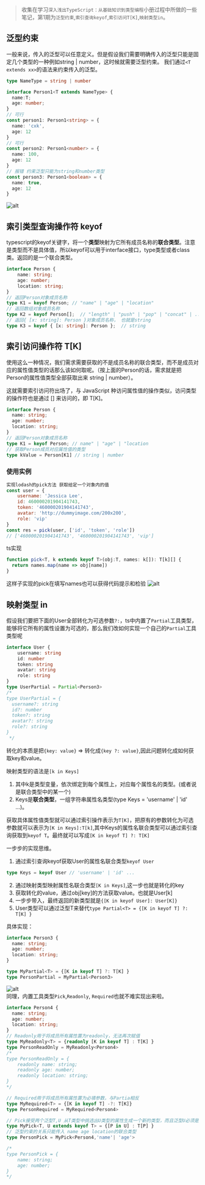 >收集在学习`深入浅出TypeScript：从基础知识到类型编程`小册过程中所做的一些笔记，第1期为`泛型约束`,`索引查询keyof`,`索引访问T[K]`,`映射类型in`。
## 泛型约束
一般来说，传入的泛型可以任意定义。但是假设我们需要明确传入的泛型只能是固定几个类型的一种例如string | number，这时候就需要泛型约束。
我们通过`<T extends xx>`的语法来约束传入的泛型。
```ts
type NameType = string | number

interface Person1<T extends NameType> {
  name:T;
  age: number;
}
// 可行
const person1: Person1<string> = {
  name: 'cxk',
  age: 12
}
// 可行
const person2: Person1<number> = {
  name: 100,
  age: 12
}
// 报错 约束泛型只能为string和number类型
const person3: Person1<boolean> = {
  name: true,
  age: 12
}
```
![alt](http://pzxbfjvwp.bkt.clouddn.com/Fn8Nibe3cBXgY7RBhdSd0nDJ-Ii8)
## 索引类型查询操作符 keyof
typescript的keyof关键字，将一个**类型**映射为它所有成员名称的**联合类型**。注意是类型而不是具体值，所以keyof可以用于interface接口，type类型或者class类。返回的是一个联合类型。
```ts
interface Person {
    name: string;
    age: number;
    location: string;
}
// 返回Person对象成员名称
type K1 = keyof Person; // "name" | "age" | "location"
// 返回数组对象成员名称
type K2 = keyof Person[];  // "length" | "push" | "pop" | "concat" | ...
// 返回{ [x: string]: Person }对象成员名称， 也就是string
type K3 = keyof { [x: string]: Person };  // string
```

## 索引访问操作符 T[K]
使用这么一种情况，我们需求需要获取的不是成员名称的联合类型，而不是成员对应的属性值类型的话那么该如何取呢。（按上面的Person的话，需求就是把Person的属性值类型全部获取出来 string | number）。

这就需要索引访问符出场了，与 JavaScript 种访问属性值的操作类似，访问类型的操作符也是通过 [] 来访问的，即 T[K]。
```ts
interface Person {
  name: string;
  age: number;
  location: string;
}
// 返回Person对象成员名称
type K1 = keyof Person; // name" | "age" | "location
// 获取Person成员对应属性值的类型
type kValue = Person[K1] // string | number
```
### 使用实例
```javascript
实现lodash的pick方法 获取给定一个对象内的值
const user = {
    username: 'Jessica Lee',
    id: 460000201904141743,
    token: '460000201904141743',
    avatar: 'http://dummyimage.com/200x200',
    role: 'vip'
}
const res = pick(user, ['id', 'token', 'role'])
// ['460000201904141743', '460000201904141743', 'vip']
```
ts实现
```ts
function pick<T, k extends keyof T>(obj:T, names: k[]): T[k][] {
  return names.map(name => obj[name])
}
```
这样子实现的pick在填写names也可以获得代码提示和检验
![alt](http://pzxbfjvwp.bkt.clouddn.com/FtDGxJyUufLVdWGxtUrnV63LFEwR)
## 映射类型 in
假设我们要把下面的User全部转化为可选参数`?:`，ts中内置了`Partial`工具类型，能够将它所有的属性设置为可选的，那么我们改如何实现一个自己的`Partial`工具类型呢

```ts
interface User {
    username: string
    id: number
    token: string
    avatar: string
    role: string
}
type UserPartial = Partial<Person3>
/* 
type UserPartial = {
  username?: string
  id?: number
  token?: string
  avatar?: string
  role?: string
}
 */
```
转化的本质是把`{key: value}` => 转化成`{key ?: value}`,因此问题转化成如何获取key和value。

映射类型的语法是`[k in Keys]`
1. 其中k是类型变量，依次绑定到每个属性上，对应每个属性名的类型。(或者说是联合类型中的某一个)
2. Keys是**联合类型**，一组字符串属性名类型(type Keys = 'username' | 'id' ...)。

获取具体属性值类型就可以通过索引操作表示为`T[K]`，把原有的参数转化为可选参数就可以表示为`[K in Keys]:T[k]`,其中Keys的属性名联合类型可以通过索引查询获取到`keyof T`。最终就可以写成`[K in keyof T] ?: T[K]`

一步步的实现思维。
1. 通过索引查询keyof获取User的属性名联合类型`keyof User`
```ts
type Keys = keyof User // 'username' | 'id' ...
```
2. 通过映射类型映射属性名联合类型`[K in Keys]`,这一步也就是转化的key
3. 获取转化的value，通过obj[key]的方法获取value。也就是User[k]
4. 一步步带入，最终返回的新类型就是`{[K in keyof User]: User[K]}`
5. User类型可以通过泛型T来替代`type Partial<T> = {[K in keyof T] ?: T[K] }`

具体实现：
```ts
interface Person3 {
  name: string;
  age: number;
  location: string;
}

type MyPartial<T> = {[K in keyof T] ?: T[K] }
type PersonPartial = MyPartial<Person3>

```
![alt](http://pzxbfjvwp.bkt.clouddn.com/Fsvysj9Te-GBt1QoTWXHz23tMSyq)  
同理，内置工具类型`Pick`,`Readonly`, `Required`也就不难实现出来啦。  

```ts
interface Person4 {
  name: string;
  age: number;
  location: string;
}
// Readonly用于将成员所有属性置为readonly，无法再次赋值
type MyReadonly<T> = {readonly [K in keyof T] : T[K] }
type PersonReadOnly = MyReadonly<Person4>
/* 
type PersonReadOnly = {
    readonly name: string;
    readonly age: number;
    readonly location: string;
}
*/

// Required用于将成员所有属性置为必填参数，与Partia相反
type MyRequired<T> = {[K in keyof T] -?: T[K]}
type PersonRequired = MyRequired<Person4>

// Pick接受两个泛型T,U 从T类型中挑选出U类型的属性生成一个新的类型，而且泛型U必须是T类型的字符串联合类型的子集
type MyPick<T, U extends keyof T> = {[P in U] : T[P] }
// 泛型约束的关系只能传入 name age location的联合类型
type PersonPick = MyPick<Person4,'name'| 'age'>

/* 
type PersonPick = {
    name: string;
    age: number;
}
*/
```
